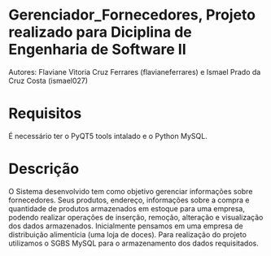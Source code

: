 # Gerenciador_Fornecedores, Projeto realizado para Diciplina de Engenharia de Software II

Autores: Flaviane Vitoria Cruz Ferrares (flavianeferrares) e Ismael Prado da Cruz Costa (ismael027)

# Requisitos
É necessário ter o PyQT5 tools intalado e o Python MySQL.

# Descrição
O Sistema desenvolvido tem como objetivo gerenciar informações sobre fornecedores. Seus produtos, endereço, informações sobre a compra e quantidade de produtos armazenados em estoque para uma empresa, podendo realizar operações de inserção, remoção, alteração e visualização dos dados armazenados.
Inicialmente pensamos em uma empresa de distribuição alimentícia (uma loja de doces).
Para realização do projeto utilizamos o SGBS MySQL para o armazenamento dos dados requisitados.
